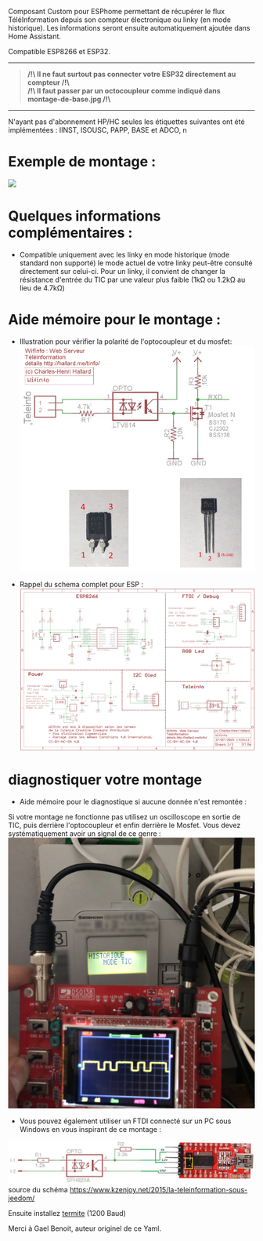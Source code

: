 Composant Custom pour ESPhome permettant de récupérer le flux TéléInformation depuis son compteur électronique ou linky (en mode historique). Les informations seront ensuite automatiquement ajoutée dans Home Assistant. 

Compatible ESP8266 et ESP32.

---
> **/!\ Il ne faut surtout pas connecter votre ESP32 directement au compteur      /!\\**<br />
> **/!\ Il faut passer par un octocoupleur comme indiqué dans montage-de-base.jpg /!\\**

---



N'ayant pas d'abonnement HP/HC seules les étiquettes suivantes ont été implémentées : IINST, ISOUSC, PAPP, BASE et ADCO, n

# Exemple de montage :
![](https://raw.githubusercontent.com/schmurtzm/Teleinfo-TIC-with-ESPhome/master/example%20Wemos%20D1/example%20Wemos%20D1%20(1).jpg)

# Quelques informations complémentaires :

- Compatible uniquement avec les linky en mode historique (mode standard non supporté)
   le mode actuel de votre linky peut-être consulté directement sur celui-ci.
   Pour un linky, il convient de changer la résistance d'entrée du TIC par une valeur plus faible (1kΩ ou 1.2kΩ au lieu de 4.7kΩ)
# Aide mémoire pour le montage :

- Illustration pour vérifier la polarité de l'optocoupleur et du mosfet:
![](https://raw.githubusercontent.com/schmurtzm/LibTeleinfo/Autoconnect/doc/Teleinfo-Details.png)


- Rappel du schema complet pour ESP :
![](https://raw.githubusercontent.com/schmurtzm/LibTeleinfo/Autoconnect/doc/Wifinfo-sch.png)


# diagnostiquer votre montage
- Aide mémoire pour le diagnostique si aucune donnée n'est remontée :

Si votre montage ne fonctionne pas utilisez un oscilloscope en sortie de TIC, puis derrière l'optocoupleur et enfin derrière le Mosfet. Vous devez systématiquement avoir un signal de ce genre :
![](https://raw.githubusercontent.com/schmurtzm/LibTeleinfo/Autoconnect/doc/Teleinfo-Diag.png)

- Vous pouvez également utiliser un FTDI connecté sur un PC sous Windows en vous inspirant de ce montage :

![](https://raw.githubusercontent.com/schmurtzm/LibTeleinfo/Autoconnect/doc/FTDI-diag-schema.png)
source du schéma https://www.kzenjoy.net/2015/la-teleinformation-sous-jeedom/

Ensuite installez [termite](https://www.compuphase.com/software_termite.htm) (1200 Baud)


Merci à Gael Benoit, auteur originel de ce Yaml.

